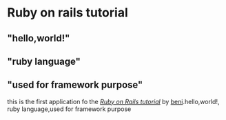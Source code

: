 # Ruby on rails tutorial

## "hello,world!"
## "ruby language"
## "used for framework purpose"
 
this is the  first application fo the [*Ruby on Rails tutorial*](https://www.railstutorial.org/) by [beni](https://ww.michaelhartl.com/).hello,world!, ruby language,used for framework purpose

